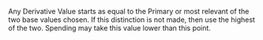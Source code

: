 Any Derivative Value starts as equal to the Primary or most relevant of the two base values chosen. If this distinction is not made, then use the highest of the two.
Spending may take this value lower than this point. 